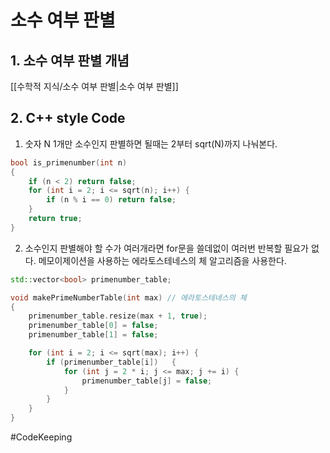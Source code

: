 # 소수 여부 판별

## 1. 소수 여부 판별 개념

[[수학적 지식/소수 여부 판별|소수 여부 판별]]

## 2. C++ style Code

1) 숫자 N 1개만 소수인지 판별하면 될때는 2부터 sqrt(N)까지 나눠본다.
```C++
bool is_primenumber(int n) 
{
	if (n < 2) return false;
	for (int i = 2; i <= sqrt(n); i++) {
		if (n % i == 0) return false; 
	} 
	return true; 
}
```

2) 소수인지 판별해야 할 수가 여러개라면 for문을 쓸데없이 여러번 반복할 필요가 없다. 메모이제이션을 사용하는 에라토스테네스의 체 알고리즘을 사용한다.
```C++
std::vector<bool> primenumber_table;

void makePrimeNumberTable(int max) // 에라토스테네스의 체
{    
	primenumber_table.resize(max + 1, true);
	primenumber_table[0] = false;
	primenumber_table[1] = false;

	for (int i = 2; i <= sqrt(max); i++) {
		if (primenumber_table[i])	{
			for (int j = 2 * i; j <= max; j += i) {
				primenumber_table[j] = false;
			}
		}
    }
}
```

#CodeKeeping